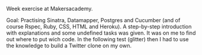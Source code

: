 Week exercise at Makersacademy.

Goal: Practising Sinatra, Datamapper, Postgres and Cucumber (and of course Rspec, Ruby, CSS, HTML and Heroku). A step-by-step introduction with explanations and some undefined tasks was given. It was on me to find out where to put wich code. In the following test (glitter) then I had to use the knowledge to build a Twitter clone on my own.

